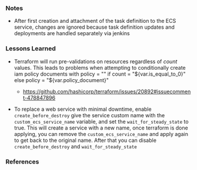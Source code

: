 ### Notes

* After first creation and attachment of the task definition to the ECS service, changes are ignored because task definition updates and deployments are handled separately via jenkins

### Lessons Learned

* Terraform will run pre-validations on resources regardless of _count_ values. This leads to problems when attempting to conditionally create iam policy documents with policy = "" if count = "${var.is_equal_to_0}" else policy = "${var.policy_document}"
  * https://github.com/hashicorp/terraform/issues/20892#issuecomment-478847896

* To replace a web service with minimal downtime, enable `create_before_destroy` give the service custom name with the `custom_ecs_service_name` variable, and set the `wait_for_steady_state` to true. This will create a service with a new name, once terraform is done applying, you can remove the `custom_ecs_service_name` and apply again to get back to the original name. After that you can disable `create_before_destroy` and `wait_for_steady_state`

### References
